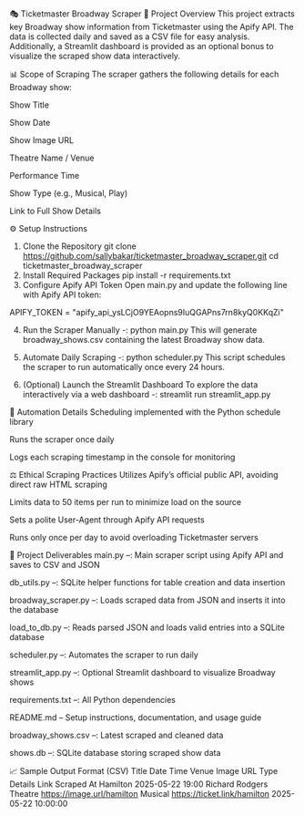 🎭 Ticketmaster Broadway Scraper
📄 Project Overview
This project extracts key Broadway show information from Ticketmaster using the Apify API. The data is collected daily and saved as a CSV file for easy analysis. Additionally, a Streamlit dashboard is provided as an optional bonus to visualize the scraped show data interactively.

📊 Scope of Scraping
The scraper gathers the following details for each Broadway show:

Show Title

Show Date

Show Image URL

Theatre Name / Venue

Performance Time

Show Type (e.g., Musical, Play)

Link to Full Show Details

⚙️ Setup Instructions
1. Clone the Repository
git clone https://github.com/sallybakar/ticketmaster_broadway_scraper.git
cd ticketmaster_broadway_scraper
2. Install Required Packages
pip install -r requirements.txt
3. Configure Apify API Token
Open main.py and update the following line with Apify API token:

APIFY_TOKEN = "apify_api_ysLCjO9YEAopns9IuQGAPns7rn8kyQ0KKqZi"

4. Run the Scraper Manually -:
python main.py
This will generate broadway_shows.csv containing the latest Broadway show data.

5. Automate Daily Scraping -:
python scheduler.py
This script schedules the scraper to run automatically once every 24 hours.

6. (Optional) Launch the Streamlit Dashboard
To explore the data interactively via a web dashboard -:
streamlit run streamlit_app.py


📅 Automation Details
Scheduling implemented with the Python schedule library

Runs the scraper once daily

Logs each scraping timestamp in the console for monitoring

⚖️ Ethical Scraping Practices
Utilizes Apify’s official public API, avoiding direct raw HTML scraping

Limits data to 50 items per run to minimize load on the source

Sets a polite User-Agent through Apify API requests

Runs only once per day to avoid overloading Ticketmaster servers

📁 Project Deliverables
main.py –: Main scraper script using Apify API and saves to CSV and JSON

db_utils.py –: SQLite helper functions for table creation and data insertion

broadway_scraper.py –: Loads scraped data from JSON and inserts it into the database

load_to_db.py –: Reads parsed JSON and loads valid entries into a SQLite database

scheduler.py –: Automates the scraper to run daily

streamlit_app.py –: Optional Streamlit dashboard to visualize Broadway shows

requirements.txt –: All Python dependencies

README.md – Setup instructions, documentation, and usage guide

broadway_shows.csv –: Latest scraped and cleaned data

shows.db –: SQLite database storing scraped show data

📈 Sample Output Format (CSV)
Title	Date	Time	Venue	Image URL	Type	Details Link	Scraped At
Hamilton	2025-05-22	19:00	Richard Rodgers Theatre	https://image.url/hamilton	Musical	https://ticket.link/hamilton	2025-05-22 10:00:00
